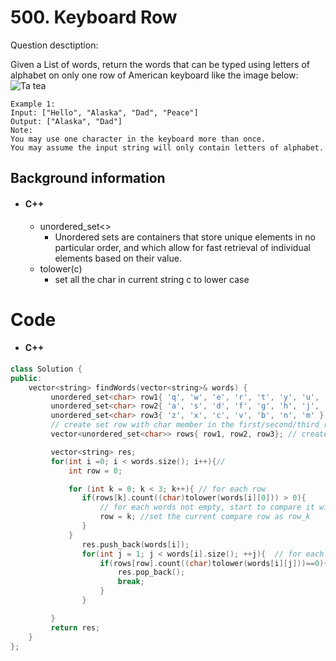 # 500. Keyboard Row

Question desctiption:

Given a List of words, return the words that can be typed using letters of alphabet on only one row of American keyboard like the image below: ![Ta tea](https://leetcode.com/static/images/problemset/keyboard.png)
```
Example 1:
Input: ["Hello", "Alaska", "Dad", "Peace"]
Output: ["Alaska", "Dad"]
Note:
You may use one character in the keyboard more than once.
You may assume the input string will only contain letters of alphabet.

```

## Background information
* #### C++
  * unordered_set<>
    * Unordered sets are containers that store unique elements in no particular order, and which allow for fast retrieval of individual elements based on their value.
  * tolower(c)
    * set all the char in current string c to lower case

# Code
* #### C++

```c++
class Solution {
public:
    vector<string> findWords(vector<string>& words) {
         unordered_set<char> row1{ 'q', 'w', 'e', 'r', 't', 'y', 'u', 'i', 'o', 'p' };
         unordered_set<char> row2{ 'a', 's', 'd', 'f', 'g', 'h', 'j', 'k', 'l' };
         unordered_set<char> row3{ 'z', 'x', 'c', 'v', 'b', 'n', 'm' };
         // create set row with char member in the first/second/third row
         vector<unordered_set<char>> rows{ row1, row2, row3}; // create a set about the whole board

         vector<string> res;
         for(int i =0; i < words.size(); i++){//
             int row = 0;

             for (int k = 0; k < 3; k++){ // for each row
                if(rows[k].count((char)tolower(words[i][0])) > 0){
                    // for each words not empty, start to compare it with the row one by one
                    row = k; //set the current compare row as row_k
                }
             }
                res.push_back(words[i]);
                for(int j = 1; j < words[i].size(); ++j){  // for each words, check from start-to-end
                    if(rows[row].count((char)tolower(words[i][j]))==0){
                        res.pop_back();
                        break;
                    }
                }

         }
         return res;
    }
};
```
